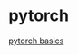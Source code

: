 # pytorch
[pytorch basics](https://github.com/apollo007fd/basic_skills/blob/master/pytorch/basics.ipynb)
